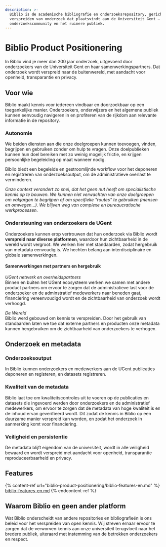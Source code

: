 ```yaml
---
description: >-
  Biblio is de academische bibliografie en onderzoeksrepository, gericht op het
  verspreiden van onderzoek dat plaatsvindt aan de Universiteit Gent – voor onze
  onderzoekscommunity en het ruimere publiek.
---
```


# Biblio Product Positionering

In Biblio vind je meer dan 200 jaar onderzoek, uitgevoerd door onderzoekers van de Universiteit Gent en haar samenwerkingspartners. Dat onderzoek wordt verspreid naar de buitenwereld, met aandacht voor openheid, transparantie en privacy.

## Voor wie

Biblio maakt kennis voor iedereen vindbaar en doorzoekbaar op een toegankelijke manier. Onderzoekers, onderwijzers en het algemene publiek kunnen eenvoudig navigeren in en profiteren van de rijkdom aan relevante informatie in de repository.

### Autonomie

We beiden diensten aan die onze doelgroepen kunnen toevoegen, vinden, begrijpen en gebruiken zonder om hulp te vragen. Onze doelpublieken kunnen hun doel bereiken met zo weinig mogelijk frictie, en krijgen persoonlijke begeleiding op maat wanneer nodig.

Biblio biedt een begeleide en gestroomlijnde workflow voor het deponeren en registreren van onderzoeksoutput, om de administratieve overlast te verminderen.

_Onze context verandert zo snel, dat het geen nut heeft om specialistische kennis op te bouwen. We kunnen niet verwachten van onze doelgroepen om vakjargon te begrijpen of om specifieke "routes" te gebruiken (mensen en omwegen...). We blijven weg van complexe en bureaucratische werkprocessen._

### Ondersteuning van onderzoekers de UGent

Onderzoekers kunnen erop vertrouwen dat hun onderzoek via Biblio wordt **verspreid naar diverse platformen**, waardoor hun zichtbaarheid in de wereld wordt vergroot. We werken hier met standaarden, zodat hergebruik van metadata eenvoudig is. We hechten belang aan interdisciplinaire en globale samenwerkingen.

#### Samenwerkingen met partners en hergebruik

_UGent netwerk en overheidspartners_\
Binnen en buiten het UGent ecosysteem werken we samen met andere product partners om ervoor te zorgen dat de administratieve last voor de onderzoeker en de adminstratief medewerkers naar beneden gaat, financiering vereenvoudigd wordt en de zichtbaarheid van onderzoek wordt verhoogd.

_De Wereld_\
Biblio werd gebouwd om kennis te verspreiden. Door het gebruik van standaarden laten we toe dat externe partners en producten onze metadata kunnen hergebruiken om de zichtbaarheid van onderzoekers te verhogen.

## Onderzoek en metadata

### Onderzoeksoutput

In Biblio kunnen onderzoekers en medewerkers aan de UGent publicaties deponeren en registeren, en datasets registreren.

### Kwaliteit van de metadata

Biblio laat toe om kwaliteitscontroles uit te voeren op de publicaties en datasets die ingevoerd werden door onderzoekers en de administratief medewerkers, om ervoor te zorgen dat de metadata van hoge kwaliteit is en de inhoud ervan geverifieerd wordt. Dit zodat de kennis in Biblio op een duurzame manier verspreid kan worden, en zodat het onderzoek in aanmerking komt voor financiering.

### Veiligheid en persistentie

De metadata blijft eigendom van de universiteit, wordt in alle veiligheid bewaard en wordt verspreid met aandacht voor openheid, transparantie reproduceerbaarheid en privacy.

## Features

{% content-ref url="biblio-product-positionering/biblio-features-en.md" %}
[biblio-features-en.md](biblio-product-positionering/biblio-features-en.md)
{% endcontent-ref %}

## Waarom Biblio en geen ander platform

Wat Biblio onderscheidt van andere repositories en bibliografieën is ons beleid voor het verspreiden van open kennis. Wij streven ernaar ervoor te zorgen dat de verworven kennis aan onze universiteit terugvloeit naar het bredere publiek, uiteraard met instemming van de betrokken onderzoekers en respect.



